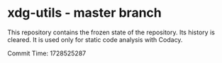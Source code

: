 # xdg-utils - master branch

This repository contains the frozen state of the repository.
Its history is cleared. It is used only for static code
analysis with Codacy.

Commit Time: 1728525287